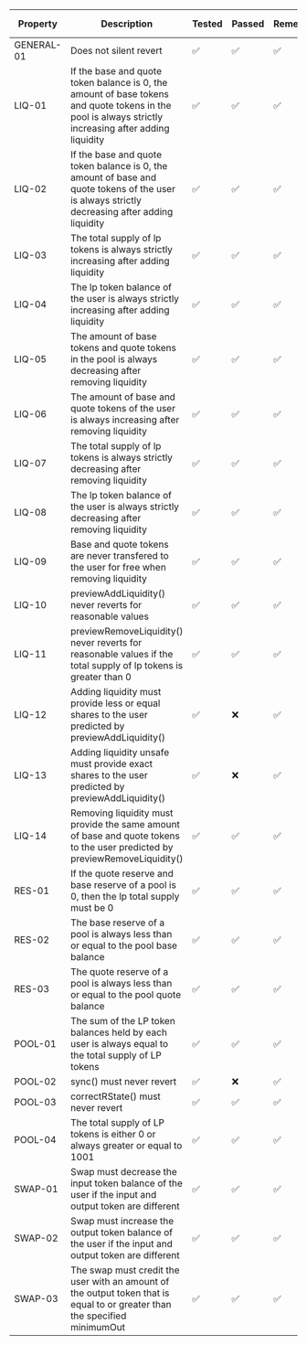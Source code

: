 | Property   | Description                                                                                                                                                   | Tested | Passed | Remediations | Number of Runs |
| ---------- | ------------------------------------------------------------------------------------------------------------------------------------------------------------- | ------ | ------ | ------------ | -------------- |
| GENERAL-01 | Does not silent revert                                                                                                                                        |   ✅   |   ✅   |      ✅      |      65M+      |
| LIQ-01     | If the base and quote token balance is 0, the amount of base tokens and quote tokens in the pool is always strictly increasing after adding liquidity         |   ✅   |   ✅   |      ✅      |      65M+      |
| LIQ-02     | If the base and quote token balance is 0, the amount of base and quote tokens of the user is always strictly decreasing after adding liquidity                |   ✅   |   ✅   |      ✅      |      65M+      |
| LIQ-03     | The total supply of lp tokens is always strictly increasing after adding liquidity                                                                            |   ✅   |   ✅   |      ✅      |      65M+      |
| LIQ-04     | The lp token balance of the user is always strictly increasing after adding liquidity                                                                         |   ✅   |   ✅   |      ✅      |      65M+      |
| LIQ-05     | The amount of base tokens and quote tokens in the pool is always decreasing after removing liquidity                                                          |   ✅   |   ✅   |      ✅      |      65M+      |
| LIQ-06     | The amount of base and quote tokens of the user is always increasing after removing liquidity                                                                 |   ✅   |   ✅   |      ✅      |      65M+      |
| LIQ-07     | The total supply of lp tokens is always strictly decreasing after removing liquidity                                                                          |   ✅   |   ✅   |      ✅      |      65M+      |
| LIQ-08     | The lp token balance of the user is always strictly decreasing after removing liquidity                                                                       |   ✅   |   ✅   |      ✅      |      65M+      |
| LIQ-09     | Base and quote tokens are never transfered to the user for free when removing liquidity                                                                       |   ✅   |   ✅   |      ✅      |      65M+      |
| LIQ-10     | previewAddLiquidity() never reverts for reasonable values                                                                                                     |   ✅   |   ✅   |      ✅      |      65M+      |
| LIQ-11     | previewRemoveLiquidity() never reverts for reasonable values if the total supply of lp tokens is greater than 0                                               |   ✅   |   ✅   |      ✅      |      65M+      |
| LIQ-12     | Adding liquidity must provide less or equal shares to the user predicted by previewAddLiquidity()                                                             |   ✅   |   ❌   |      ✅      |       -        |
| LIQ-13     | Adding liquidity unsafe must provide exact shares to the user predicted by previewAddLiquidity()                                                              |   ✅   |   ❌   |      ✅      |       -        |
| LIQ-14     | Removing liquidity must provide the same amount of base and quote tokens to the user predicted by previewRemoveLiquidity()                                    |   ✅   |   ✅   |      ✅      |      65M+      |
| RES-01     | If the quote reserve and base reserve of a pool is 0, then the lp total supply must be 0                                                                      |   ✅   |   ✅   |      ✅      |      25M+      |
| RES-02     | The base reserve of a pool is always less than or equal to the pool base balance                                                                              |   ✅   |   ✅   |      ✅      |      25M+      |
| RES-03     | The quote reserve of a pool is always less than or equal to the pool quote balance                                                                            |   ✅   |   ✅   |      ✅      |      25M+      |
| POOL-01    | The sum of the LP token balances held by each user is always equal to the total supply of LP tokens                                                           |   ✅   |   ✅   |      ✅      |      65M+      |
| POOL-02    | sync() must never revert                                                                                                                                      |   ✅   |   ❌   |      ✅      |       -        |
| POOL-03    | correctRState() must never revert                                                                                                                             |   ✅   |   ✅   |      ✅      |      25M+      |
| POOL-04    | The total supply of LP tokens is either 0 or always greater or equal to 1001                                                                                  |   ✅   |   ✅   |      ✅      |      25M+      |
| SWAP-01    | Swap must decrease the input token balance of the user if the input and output token are different                                                            |   ✅   |   ✅   |      ✅      |      25M+      |
| SWAP-02    | Swap must increase the output token balance of the user if the input and output token are different                                                           |   ✅   |   ✅   |      ✅      |      25M+      |
| SWAP-03    | The swap must credit the user with an amount of the output token that is equal to or greater than the specified minimumOut                                    |   ✅   |   ✅   |      ✅      |      25M+      |